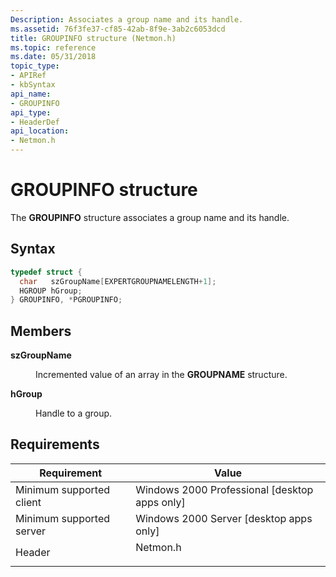 ```yaml
---
Description: Associates a group name and its handle.
ms.assetid: 76f3fe37-cf85-42ab-8f9e-3ab2c6053dcd
title: GROUPINFO structure (Netmon.h)
ms.topic: reference
ms.date: 05/31/2018
topic_type: 
- APIRef
- kbSyntax
api_name: 
- GROUPINFO
api_type: 
- HeaderDef
api_location: 
- Netmon.h
---
```


# GROUPINFO structure

The **GROUPINFO** structure associates a group name and its handle.

## Syntax


```C++
typedef struct {
  char   szGroupName[EXPERTGROUPNAMELENGTH+1];
  HGROUP hGroup;
} GROUPINFO, *PGROUPINFO;
```



## Members

<dl> <dt>

**szGroupName**
</dt> <dd>

Incremented value of an array in the **GROUPNAME** structure.

</dd> <dt>

**hGroup**
</dt> <dd>

Handle to a group.

</dd> </dl>

## Requirements



| Requirement | Value |
|-------------------------------------|-------------------------------------------------------------------------------------|
| Minimum supported client<br/> | Windows 2000 Professional \[desktop apps only\]<br/>                          |
| Minimum supported server<br/> | Windows 2000 Server \[desktop apps only\]<br/>                                |
| Header<br/>                   | <dl> <dt>Netmon.h</dt> </dl> |



 

 




